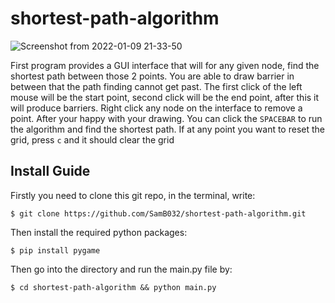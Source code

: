 # shortest-path-algorithm

![Screenshot from 2022-01-09 21-33-50](https://user-images.githubusercontent.com/70594311/148701821-3195470a-62a2-4835-9518-fc9442ccd4c4.png)

First program provides a GUI interface that will for any given node, find the shortest path between those 2 points. You are able to draw barrier in between that the path finding cannot get past. The first click of the left mouse will be the start point, second click will be the end point, after this it will produce barriers. Right click any node on the interface to remove a point. After your happy with your drawing. You can click the ```SPACEBAR``` to run the algorithm and find the shortest path. If at any point you want to reset the grid, press ```c``` and it should clear the grid

## Install Guide

Firstly you need to clone this git repo, in the terminal, write:
```
$ git clone https://github.com/SamB032/shortest-path-algorithm.git
```
Then install the required python packages:
```
$ pip install pygame
```
Then go into the directory and run the main.py file by:
```
$ cd shortest-path-algorithm && python main.py
```
